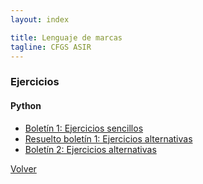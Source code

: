 ```yaml
---
layout: index

title: Lenguaje de marcas
tagline: CFGS ASIR
---
```


### Ejercicios

#### Python

* [Boletín 1: Ejercicios sencillos](bol1)
* [Resuelto boletín 1: Ejercicios alternativas](resuelto1)
* [Boletín 2: Ejercicios alternativas](bol2)

[Volver](http://josedom24.github.io)
